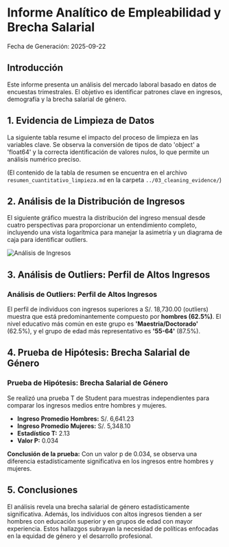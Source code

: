
# Informe Analítico de Empleabilidad y Brecha Salarial
Fecha de Generación: 2025-09-22

## Introducción
Este informe presenta un análisis del mercado laboral basado en datos de encuestas trimestrales. El objetivo es identificar patrones clave en ingresos, demografía y la brecha salarial de género.

## 1. Evidencia de Limpieza de Datos
La siguiente tabla resume el impacto del proceso de limpieza en las variables clave. Se observa la conversión de tipos de dato 'object' a 'float64' y la correcta identificación de valores nulos, lo que permite un análisis numérico preciso.

(El contenido de la tabla de resumen se encuentra en el archivo `resumen_cuantitativo_limpieza.md` en la carpeta `../03_cleaning_evidence/`)

## 2. Análisis de la Distribución de Ingresos
El siguiente gráfico muestra la distribución del ingreso mensual desde cuatro perspectivas para proporcionar un entendimiento completo, incluyendo una vista logarítmica para manejar la asimetría y un diagrama de caja para identificar outliers.

![Análisis de Ingresos](../../03_cleaning_evidence//Analisis_Completo_Ingresos_20250922_000954.png)

## 3. Análisis de Outliers: Perfil de Altos Ingresos

### Análisis de Outliers: Perfil de Altos Ingresos
El perfil de individuos con ingresos superiores a S/. 18,730.00 (outliers) muestra que está predominantemente compuesto por **hombres (62.5%)**.
El nivel educativo más común en este grupo es **'Maestria/Doctorado'** (62.5%), y el grupo de edad más representativo es **'55-64'** (87.5%).


## 4. Prueba de Hipótesis: Brecha Salarial de Género

### Prueba de Hipótesis: Brecha Salarial de Género
Se realizó una prueba T de Student para muestras independientes para comparar los ingresos medios entre hombres y mujeres.
- **Ingreso Promedio Hombres:** S/. 6,641.23
- **Ingreso Promedio Mujeres:** S/. 5,348.10
- **Estadístico T:** 2.13
- **Valor P:** 0.034

**Conclusión de la prueba:** Con un valor p de 0.034, se observa una diferencia estadísticamente significativa en los ingresos entre hombres y mujeres.


## 5. Conclusiones
El análisis revela una brecha salarial de género estadísticamente significativa. Además, los individuos con altos ingresos tienden a ser hombres con educación superior y en grupos de edad con mayor experiencia. Estos hallazgos subrayan la necesidad de políticas enfocadas en la equidad de género y el desarrollo profesional.
